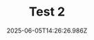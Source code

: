 ---
title: Test 2
date: 2025-06-05T14:26:26.986Z
reading_time: 0
slug: test-2
canonical_url: https://abhinrustagi.com/blog/test-2
---